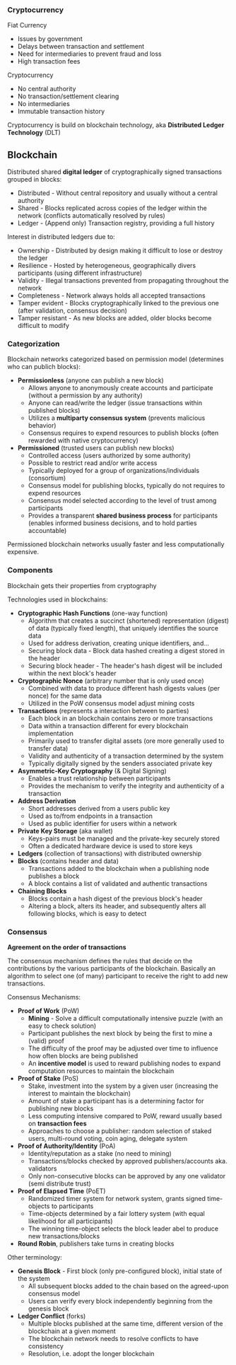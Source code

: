 ### Cryptocurrency

Fiat Currency

- Issues by government
- Delays between transaction and settlement
- Need for intermediaries to prevent fraud and loss
- High transaction fees

Cryptocurrency

- No central authority
- No transaction/settlement clearing
- No intermediaries
- Immutable transaction history

Cryptocurrency is build on blockchain technology, aka **Distributed Ledger Technology** (DLT)


## Blockchain

Distributed shared **digital ledger** of cryptographically signed transactions grouped in blocks:

* Distributed - Without central repository and usually without a central authority
* Shared - Blocks replicated across copies of the ledger within the network (conflicts automatically resolved by rules)
* Ledger - (Append only) Transaction registry, providing a full history

Interest in distributed ledgers due to:

* Ownership - Distributed by design making it difficult to lose or destroy the ledger
* Resilience - Hosted by heterogeneous, geographically divers participants (using different infrastructure)
* Validity - Illegal transactions prevented from propagating throughout the network
* Completeness - Network always holds all accepted transactions
* Tamper evident - Blocks cryptographically linked to the previous one (after validation, consensus decision)
* Tamper resistant - As new blocks are added, older blocks become difficult to modify


### Categorization

Blockchain networks categorized based on permission model (determines who can publich blocks):

* **Permissionless** (anyone can publish a new block) 
  - Allows anyone to anonymously create accounts and participate (without a permission by any authority)
  - Anyone can read/write the ledger (issue transactions within published blocks)
  - Utilizes a **multiparty consensus system** (prevents malicious behavior)
  - Consensus requires to expend resources to publish blocks (often rewarded with native cryptocurrency)
* **Permissioned** (trusted users can publish new blocks)
  - Controlled access (users authorized by some authority)
  - Possible to restrict read and/or write access
  - Typically deployed for a group of organizations/individuals (consortium)
  - Consensus model for publishing blocks, typically do not requires to expend resources
  - Consensus model selected according to the level of trust among participants
  - Provides a transparent **shared business process** for participants (enables informed business decisions, and to hold parties accountable)

Permissioned blockchain networks usually faster and less computationally expensive.

### Components

Blockchain gets their properties from cryptography

Technologies used in blockchains:

* **Cryptographic Hash Functions** (one-way function)
  - Algorithm that creates a succinct (shortened) representation (digest) of data (typically fixed length), that uniquely identifies the source data
  - Used for address derivation, creating unique identifiers, and...
  - Securing block data - Block data hashed creating a digest stored in the header
  - Securing block header - The header's hash digest will be included within the next block's header
* **Cryptographic Nonce** (arbitrary number that is only used once)
  - Combined with data to produce different hash digests values (per nonce) for the same data
  - Utilized in the PoW consensus model adjust mining costs
* **Transactions** (represents a interaction between to parties)
  - Each block in an blockchain contains zero or more transactions
  - Data within a transaction different for every blockchain implementation
  - Primarily used to transfer digital assets (ore more generally used to transfer data)
  - Validity and authenticity of a transaction determined by the system
  - Typically digitally signed by the senders associated private key
* **Asymmetric-Key Cryptography** (& Digital Signing)
  - Enables a trust relationship between participants
  - Provides the mechanism to verify the integrity and authenticity of a transaction
* **Address Derivation**
  - Short addresses derived from a users public key
  - Used as to/from endpoints in a transaction
  - Used as public identifier for users within a network
* **Private Key Storage** (aka wallet)
  - Keys-pairs must be managed and the private-key securely stored
  - Often a dedicated hardware device is used to store keys
* **Ledgers** (collection of transactions) with distributed ownership
* **Blocks** (contains header and data)
  - Transactions added to the blockchain when a publishing node publishes a block
  - A block contains a list of validated and authentic transactions
* **Chaining Blocks**
  - Blocks contain a hash digest of the previous block's header
  - Altering a block, alters its header, and subsequently alters all following blocks, which is easy to detect

### Consensus

**Agreement on the order of transactions**

The consensus mechanism defines the rules that decide on the contributions by the various participants of the blockchain. Basically an algorithm to select one (of many) participant to receive the right to add new transactions.

Consensus Mechanisms:

* **Proof of Work** (PoW)
  - **Mining** - Solve a difficult computationally intensive puzzle (with an easy to check solution)
  - Participant publishes the next block by being the first to mine a (valid) proof
  - The difficulty of the proof may be adjusted over time to influence how often blocks are being published
  - An **incentive model** is used to reward publishing nodes to expand computation resources to maintain the blockchain
* **Proof of Stake** (PoS)
  - Stake, investment into the system by a given user (increasing the interest to maintain the blockchain)
  - Amount of stake a participant has is a determining factor for publishing new blocks
  - Less computing intensive compared to PoW, reward usually based on **transaction fees**
  - Approaches to choose a publisher: random selection of staked users, multi-round voting, coin aging, delegate system
* **Proof of Authority/Identity** (PoA)
  - Identity/reputation as a stake (no need to mining)
  - Transactions/blocks checked by approved publishers/accounts aka. validators
  - Only non-consecutive blocks can be approved by any one validator (semi distribute trust)
* **Proof of Elapsed Time** (PoET)
  - Randomized timer system for network system, grants signed time-objects to participants
  - Time-objects determined by a fair lottery system (with equal likelihood for all participants)
  - The winning time-object selects the block leader abel to produce new transactions/blocks
* **Round Robin**, publishers take turns in creating blocks

Other terminology:

* **Genesis Block** - First block (only pre-configured block), initial state of the system
  - All subsequent blocks added to the chain based on the agreed-upon consensus model
  - Users can verify every block independently beginning from the genesis block
* **Ledger Conflict** (forks)
  - Multiple blocks published at the same time, different version of the blockchain at a given moment
  - The blockchain network needs to resolve conflicts to have consistency
  - Resolution, i.e. adopt the longer blockchain

